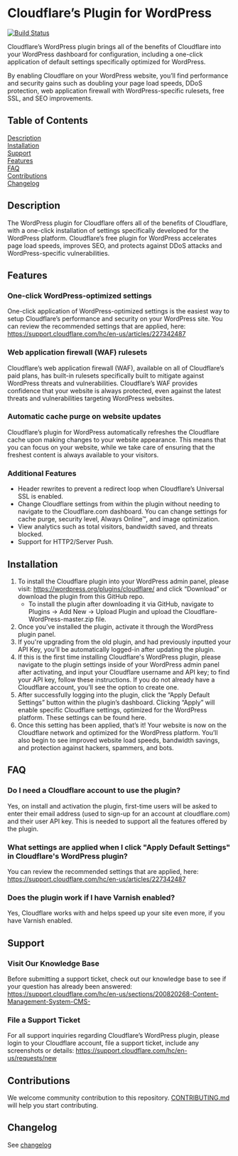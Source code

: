 # Cloudflare’s Plugin for WordPress

[![Build Status](https://travis-ci.org/cloudflare/Cloudflare-WordPress.svg?branch=master)](https://travis-ci.org/cloudflare/Cloudflare-WordPress)

Cloudflare’s WordPress plugin brings all of the benefits of Cloudflare into your WordPress dashboard for configuration, including a one-click application of default settings specifically optimized for WordPress.

By enabling Cloudflare on your WordPress website, you’ll find performance and security gains such as doubling your page load speeds, DDoS protection, web application firewall with WordPress-specific rulesets, free SSL, and SEO improvements.

## Table of Contents

[Description](#description)  
[Installation](#installation)  
[Support](#support)  
[Features](#features)  
[FAQ](#faq)  
[Contributions](#contributions)  
[Changelog](#changelog)  

## Description

The WordPress plugin for Cloudflare offers all of the benefits of Cloudflare, with a one-click installation of settings specifically developed for the WordPress platform. Cloudflare’s free plugin for WordPress accelerates page load speeds, improves SEO, and protects against DDoS attacks and WordPress-specific vulnerabilities.

## Features

### One-click WordPress-optimized settings

One-click application of WordPress-optimized settings is the easiest way to setup Cloudflare’s performance and security on your WordPress site. You can review the recommended settings that are applied, here: <https://support.cloudflare.com/hc/en-us/articles/227342487>

### Web application firewall (WAF) rulesets

Cloudflare’s web application firewall (WAF), available on all of Cloudflare’s paid plans, has built-in rulesets specifically built to mitigate against WordPress threats and vulnerabilities. Cloudflare’s WAF provides confidence that your website is always protected, even against the latest threats and vulnerabilities targeting WordPress websites.

### Automatic cache purge on website updates

Cloudflare’s plugin for WordPress automatically refreshes the Cloudflare cache upon making changes to your website appearance. This means that you can focus on your website, while we take care of ensuring that the freshest content is always available to your visitors.

### Additional Features

- Header rewrites to prevent a redirect loop when Cloudflare’s Universal SSL is enabled.
- Change Cloudflare settings from within the plugin without needing to navigate to the Cloudflare.com dashboard. You can change settings for cache purge, security level, Always Online™, and image optimization.
- View analytics such as total visitors, bandwidth saved, and threats blocked.
- Support for HTTP2/Server Push.

## Installation

1. To install the Cloudflare plugin into your WordPress admin panel, please visit: <https://wordpress.org/plugins/cloudflare/> and click “Download” or download the plugin from this GitHub repo.
    - To install the plugin after downloading it via GitHub, navigate to Plugins → Add New → Upload Plugin and upload the Cloudflare-WordPress-master.zip file.
2. Once you’ve installed the plugin, activate it through the WordPress plugin panel.
3. If you're upgrading from the old plugin, and had previously inputted your API Key, you'll be automatically logged-in after updating the plugin.
4. If this is the first time installing Cloudflare's WordPress plugin, please navigate to the plugin settings inside of your WordPress admin panel after activating, and input your Cloudflare username and API key; to find your API key, follow these instructions. If you do not already have a Cloudflare account, you’ll see the option to create one.
5. After successfully logging into the plugin, click the “Apply Default Settings” button within the plugin’s dashboard. Clicking “Apply” will enable specific Cloudflare settings, optimized for the WordPress platform. These settings can be found here.
6. Once this setting has been applied, that’s it! Your website is now on the Cloudflare network and optimized for the WordPress platform. You’ll also begin to see improved website load speeds, bandwidth savings, and protection against hackers, spammers, and bots.

## FAQ

### Do I need a Cloudflare account to use the plugin?

Yes, on install and activation the plugin, first-time users will be asked to enter their email address (used to sign-up for an account at cloudflare.com) and their user API key. This is needed to support all the features offered by the plugin.

### What settings are applied when I click "Apply Default Settings" in Cloudflare's WordPress plugin?

 You can review the recommended settings that are applied, here: <https://support.cloudflare.com/hc/en-us/articles/227342487>

### Does the plugin work if I have Varnish enabled?

Yes, Cloudflare works with and helps speed up your site even more, if you have Varnish enabled.

## Support

### Visit Our Knowledge Base

Before submitting a support ticket, check out our knowledge base to see if your question has already been answered: <https://support.cloudflare.com/hc/en-us/sections/200820268-Content-Management-System-CMS->

### File a Support Ticket

For all support inquiries regarding Cloudflare’s WordPress plugin, please login to your Cloudflare account, file a support ticket, include any screenshots or details: <https://support.cloudflare.com/hc/en-us/requests/new>

## Contributions

We welcome community contribution to this repository. [CONTRIBUTING.md](CONTRIBUTING.md) will help you start contributing.

## Changelog

See [changelog](https://wordpress.org/plugins/cloudflare/changelog/)
